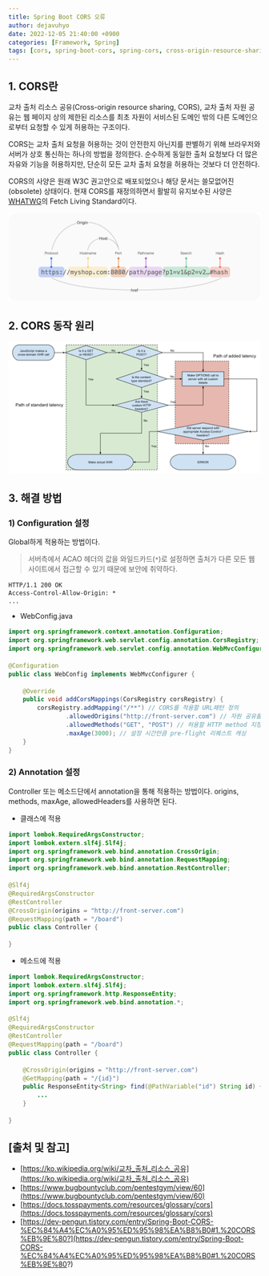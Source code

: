 ```yaml
---
title: Spring Boot CORS 오류
author: dejavuhyo
date: 2022-12-05 21:40:00 +0900
categories: [Framework, Spring]
tags: [cors, spring-boot-cors, spring-cors, cross-origin-resource-sharing, cors-error, cors-오류, 교차-출처-리소스-공유]
---
```


## 1. CORS란
교차 출처 리소스 공유(Cross-origin resource sharing, CORS), 교차 출처 자원 공유는 웹 페이지 상의 제한된 리소스를 최초 자원이 서비스된 도메인 밖의 다른 도메인으로부터 요청할 수 있게 허용하는 구조이다.

CORS는 교차 출처 요청을 허용하는 것이 안전한지 아닌지를 판별하기 위해 브라우저와 서버가 상호 통신하는 하나의 방법을 정의한다. 순수하게 동일한 출처 요청보다 더 많은 자유와 기능을 허용하지만, 단순히 모든 교차 출처 요청을 허용하는 것보다 더 안전하다.

CORS의 사양은 원래 W3C 권고안으로 배포되었으나 해당 문서는 쓸모없어진(obsolete) 상태이다. 현재 CORS를 재정의하면서 활발히 유지보수된 사양은 [WHATWG](https://ko.wikipedia.org/wiki/WHATWG)의 Fetch Living Standard이다.

![cors-url](/assets/img/2022-12-05-spring-boot-cors-error/cors-url.png)

## 2. CORS 동작 원리

![cors-operation](/assets/img/2022-12-05-spring-boot-cors-error/cors-operation.png)

## 3. 해결 방법

### 1) Configuration 설정
Global하게 적용하는 방법이다.

> 서버측에서 ACAO 헤더의 값을 와일드카드(`*`)로 설정하면 출처가 다른 모든 웹 사이트에서 접근할 수 있기 때문에 보안에 취약하다.

```text
HTTP/1.1 200 OK
Access-Control-Allow-Origin: *
...
```

* WebConfig.java

```java
import org.springframework.context.annotation.Configuration;
import org.springframework.web.servlet.config.annotation.CorsRegistry;
import org.springframework.web.servlet.config.annotation.WebMvcConfigurer;

@Configuration
public class WebConfig implements WebMvcConfigurer {

    @Override
    public void addCorsMappings(CorsRegistry corsRegistry) {
        corsRegistry.addMapping("/**") // CORS를 적용할 URL패턴 정의
                .allowedOrigins("http://front-server.com") // 자원 공유를 허락할 Origin 지정
                .allowedMethods("GET", "POST") // 허용할 HTTP method 지정
                .maxAge(3000); // 설정 시간만큼 pre-flight 리퀘스트 캐싱
    }
}
```

### 2) Annotation 설정
Controller 또는 메소드단에서 annotation을 통해 적용하는 방법이다. origins, methods, maxAge, allowedHeaders를 사용하면 된다.

* 클래스에 적용

```java
import lombok.RequiredArgsConstructor;
import lombok.extern.slf4j.Slf4j;
import org.springframework.web.bind.annotation.CrossOrigin;
import org.springframework.web.bind.annotation.RequestMapping;
import org.springframework.web.bind.annotation.RestController;

@Slf4j
@RequiredArgsConstructor
@RestController
@CrossOrigin(origins = "http://front-server.com")
@RequestMapping(path = "/board")
public class Controller {

}
```

* 메소드에 적용

```java
import lombok.RequiredArgsConstructor;
import lombok.extern.slf4j.Slf4j;
import org.springframework.http.ResponseEntity;
import org.springframework.web.bind.annotation.*;

@Slf4j
@RequiredArgsConstructor
@RestController
@RequestMapping(path = "/board")
public class Controller {

    @CrossOrigin(origins = "http://front-server.com")
    @GetMapping(path = "/{id}")
    public ResponseEntity<String> find(@PathVariable("id") String id) {
        ...
    }

}
```

## [출처 및 참고]
* [https://ko.wikipedia.org/wiki/교차_출처_리소스_공유](https://ko.wikipedia.org/wiki/교차_출처_리소스_공유)
* [https://www.bugbountyclub.com/pentestgym/view/60](https://www.bugbountyclub.com/pentestgym/view/60)
* [https://docs.tosspayments.com/resources/glossary/cors](https://docs.tosspayments.com/resources/glossary/cors)
* [https://dev-pengun.tistory.com/entry/Spring-Boot-CORS-%EC%84%A4%EC%A0%95%ED%95%98%EA%B8%B0#1.%20CORS%EB%9E%80?](https://dev-pengun.tistory.com/entry/Spring-Boot-CORS-%EC%84%A4%EC%A0%95%ED%95%98%EA%B8%B0#1.%20CORS%EB%9E%80?)
